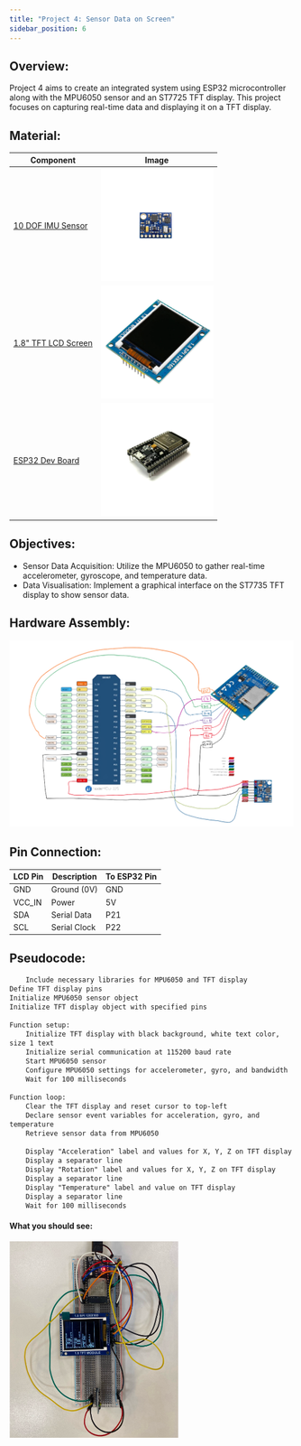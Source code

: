 ```yaml
---
title: "Project 4: Sensor Data on Screen"
sidebar_position: 6
---
```


## Overview:
Project 4 aims to create an integrated system using ESP32 microcontroller along with the MPU6050
sensor and an ST7725 TFT display. This project focuses on capturing real-time data and displaying it
on a TFT display.

## Material:
| Component                                   | Image                                                         |
|---------------------------------------------|---------------------------------------------------------------|
| [10 DOF IMU Sensor](https://www.canadarobotix.com/products/5134) | <img src="/img/docs/projects/esp32-starter-kit/IMU.png" width="200" />|
| [1.8" TFT LCD Screen](https://www.canadarobotix.com/products/3056)                                | <img src="/img/docs/projects/esp32-starter-kit/LCD-Screen.webp" width="200"  />|
| [ESP32 Dev Board](https://www.canadarobotix.com/products/2594)                                  | <img src="/img/docs/projects/esp32-starter-kit/ESP32.webp" width="200" />|

## Objectives:
- Sensor Data Acquisition: Utilize the MPU6050 to gather real-time accelerometer, gyroscope, and temperature data.
- Data Visualisation: Implement a graphical interface on the ST7735 TFT display to show sensor data.

## Hardware Assembly:
<img src="/img/docs/projects/esp32-starter-kit/hardware-assembly-3.png" width="700" />

## Pin Connection:
| LCD Pin | Description  | To ESP32 Pin |
|---------|--------------|--------------|
| GND     | Ground (0V)  | GND          |
| VCC_IN  | Power        | 5V           |
| SDA     | Serial Data  | P21          |
| SCL     | Serial Clock | P22          |

## Pseudocode:
```
	Include necessary libraries for MPU6050 and TFT display
Define TFT display pins
Initialize MPU6050 sensor object
Initialize TFT display object with specified pins
 
Function setup:
	Initialize TFT display with black background, white text color, size 1 text
	Initialize serial communication at 115200 baud rate
	Start MPU6050 sensor
	Configure MPU6050 settings for accelerometer, gyro, and bandwidth
	Wait for 100 milliseconds
 
Function loop:
	Clear the TFT display and reset cursor to top-left
	Declare sensor event variables for acceleration, gyro, and temperature
	Retrieve sensor data from MPU6050
 
	Display "Acceleration" label and values for X, Y, Z on TFT display
	Display a separator line
	Display "Rotation" label and values for X, Y, Z on TFT display
	Display a separator line
	Display "Temperature" label and value on TFT display
	Display a separator line
	Wait for 100 milliseconds
```

#### What you should see:
<img src="/img/docs/projects/esp32-starter-kit/ESP32-9.png" width="300" />

